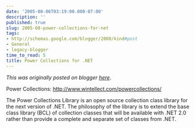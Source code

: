 ```yaml
---
date: '2005-08-06T03:19:00.000-07:00'
description: ''
published: true
slug: 2005-08-power-collections-for-net
tags:
- http://schemas.google.com/blogger/2008/kind#post
- General
- legacy-blogger
time_to_read: 5
title: Power Collections for .NET
---
```


*This was originally posted on blogger [here](https://techshorts.blogspot.com/2005/08/power-collections-for-net.html)*.

<p>Power Collections: <a href="http://www.wintellect.com/powercollections/">http://www.wintellect.com/powercollections/</a></p><p>The Power Collections Library is an open source collection class library for the next version of .NET. The philosophy of the library is to extend the base class library (BCL) of collection classes that will be available with .NET 2.0 rather than provide a complete and separate set of classes from .NET.</p>